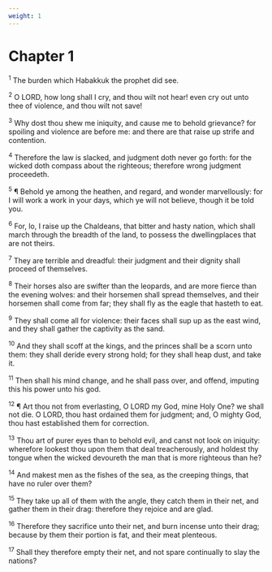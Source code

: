 ```yaml
---
weight: 1
---
```


# Chapter 1

<sup>1</sup> The burden which Habakkuk the prophet did see. 

<sup>2</sup> O LORD, how long shall I cry, and thou wilt not hear! even cry out unto thee of violence, and thou wilt not save! 

<sup>3</sup> Why dost thou shew me iniquity, and cause me to behold grievance? for spoiling and violence are before me: and there are that raise up strife and contention. 

<sup>4</sup> Therefore the law is slacked, and judgment doth never go forth: for the wicked doth compass about the righteous; therefore wrong judgment proceedeth. 

<sup>5</sup> ¶ Behold ye among the heathen, and regard, and wonder marvellously: for I will work a work in your days, which ye will not believe, though it be told you. 

<sup>6</sup> For, lo, I raise up the Chaldeans, that bitter and hasty nation, which shall march through the breadth of the land, to possess the dwellingplaces that are not theirs. 

<sup>7</sup> They are terrible and dreadful: their judgment and their dignity shall proceed of themselves. 

<sup>8</sup> Their horses also are swifter than the leopards, and are more fierce than the evening wolves: and their horsemen shall spread themselves, and their horsemen shall come from far; they shall fly as the eagle that hasteth to eat. 

<sup>9</sup> They shall come all for violence: their faces shall sup up as the east wind, and they shall gather the captivity as the sand. 

<sup>10</sup> And they shall scoff at the kings, and the princes shall be a scorn unto them: they shall deride every strong hold; for they shall heap dust, and take it. 

<sup>11</sup> Then shall his mind change, and he shall pass over, and offend, imputing this his power unto his god. 

<sup>12</sup> ¶ Art thou not from everlasting, O LORD my God, mine Holy One? we shall not die. O LORD, thou hast ordained them for judgment; and, O mighty God, thou hast established them for correction. 

<sup>13</sup> Thou art of purer eyes than to behold evil, and canst not look on iniquity: wherefore lookest thou upon them that deal treacherously, and holdest thy tongue when the wicked devoureth the man that is more righteous than he? 

<sup>14</sup> And makest men as the fishes of the sea, as the creeping things, that have no ruler over them? 

<sup>15</sup> They take up all of them with the angle, they catch them in their net, and gather them in their drag: therefore they rejoice and are glad. 

<sup>16</sup> Therefore they sacrifice unto their net, and burn incense unto their drag; because by them their portion is fat, and their meat plenteous. 

<sup>17</sup> Shall they therefore empty their net, and not spare continually to slay the nations? 


